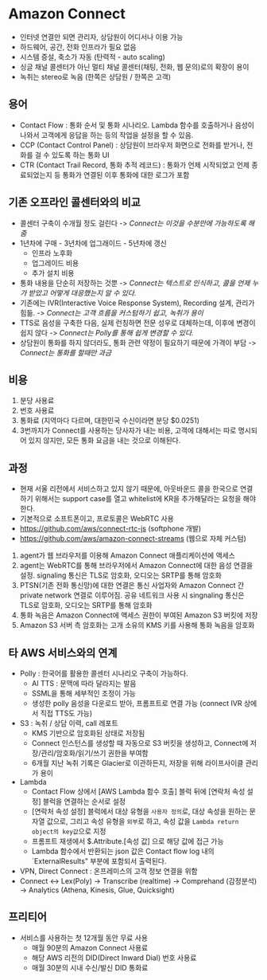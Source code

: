 # Amazon Connect

- 인터넷 연결만 되면 관리자, 상담원이 어디서나 이용 가능
- 하드웨어, 공간, 전화 인프라가 필요 없음
- 시스템 증설, 축소가 자동 (탄력적 - auto scaling)
- 싱글 채널 콜센터가 아닌 멀티 채널 콜센터(채팅, 전화, 웹 문의)로의 확장이 용이
- 녹취는 stereo로 녹음 (한쪽은 상담원 / 한쪽은 고객)

## 용어 
- Contact Flow : 통화 순서 및 통화 시나리오. Lambda 함수를 호출하거나 음성이 나와서 고객에게 응답을 하는 등의 작업을 설정을 할 수 있음.
- CCP (Contact Control Panel) : 상담원이 브라우저 화면으로 전화를 받거나, 전화를 걸 수 있도록 하는  통화 UI
- CTR (Contact Trail Record, 통화 추적 레코드) : 통화가 언제 시작되었고 언제 종료되었는지 등 통화가 연결된 이후 통화에 대한 로그가 포함

## 기존 오프라인 콜센터와의 비교

- 콜센터 구축이 수개월 정도 걸린다 -> _Connect는 이것을 수분만에 가능하도록 해줌_
- 1년차에 구매 - 3년차에 업그래이드 - 5년차에 갱신
  - 인프라 노후화
  - 업그레이드 비용
  - 추가 설치 비용
- 통화 내용을 단순히 저장하는 것뿐 -> _Connect는 텍스트로 인식하고, 콜을 언제 누가 받았고 어떻게 대응했는지 알 수 있다._
- 기존에는 IVR(Interactive Voice Response System), Recording 설계, 관리가 힘듦. -> _Connect는 고객 흐름을 커스텀하기 쉽고, 녹취가 용이_
- TTS로 음성을 구축한 다음, 실제 런칭하면 전문 성우로 대체하는데, 이후에 변경이 쉽지 않다 -> _Connect는 Polly를 통해 쉽게 변경할 수 있다._
- 상담원이 통화를 하지 않더라도, 통화 관련 약정이 필요하기 때문에 가격이 부담 -> _Connect는 통화를 할때만 과금_

## 비용

1. 분당 사용료
2. 번호 사용료
3. 통화료 (지역마다 다르며, 대한민국 수신이라면 분당 $0.0251)
4. 3번까지가 Connect를 사용하는 당사자가 내는 비용, 고객에 대해서는 따로 명시되어 있지 않지만, 모든 통화 요금을 내는 것으로 이해된다.

## 과정

- 현재 서울 리전에서 서비스하고 있지 않기 때문에, 아웃바운드 콜을 한국으로 연결하기 위해서는 support case를 열고 whitelist에 KR을 추가해달라는 요청을 해야한다.
- 기본적으로 소프트폰이고, 프로토콜은 WebRTC 사용
- https://github.com/aws/connect-rtc-js (softphone 개발)
- https://github.com/aws/amazon-connect-streams (웹으로 자체 커스텀)

1. agent가 웹 브라우저를 이용해 Amazon Connect 애플리케이션에 액세스
2. agent는 WebRTC를 통해 브라우저에서 Amazon Connect에 대한 음성 연결을 설정. signaling 통신은 TLS로 암호화, 오디오는 SRTP를 통해 암호화
3. PTSN(기존 전화 통신망)에 대한 연결은 통신 사업자와 Amazon Connect 간 private network 연결로 이루어짐. 공유 네트워크 사용 시 singnaling 통신은 TLS로 암호화, 오디오는 SRTP를 통해 암호화
4. 통화 녹음은 Amazon Connect에 액세스 권한이 부여된 Amazon S3 버킷에 저장
5. Amazon S3 서버 측 암호화는 고개 소유의 KMS 키를 사용해 통화 녹음을 암호화

## 타 AWS 서비스와의 연계

- Polly : 한국어를 활용한 콜센터 시나리오 구축이 가능하다.
  - AI TTS : 문맥에 따라 달라지는 발음
  - SSML을 통해 세부적인 조정이 가능
  - 생성한 polly 음성을 다운로드 받아, 프롬프트로 연결 가능 (connect IVR 상에서 직접 TTS도 가능)
- S3 : 녹취 / 상담 이력, call 레포트
  - KMS 기반으로 암호화된 상태로 저장됨
  - Connect 인스턴스를 생성할 때 자동으로 S3 버킷을 생성하고, Connect에 저장/관리/암호화/읽기/쓰기 권한을 부여함
  - 6개월 지난 녹취 기록은 Glacier로 이관하든지, 저장을 위해 라이프사이클 관리가 용이
- Lambda
  - Contact Flow 상에서 [AWS Lambda 함수 호출] 블럭 뒤에 [연락처 속성 설정] 블럭을 연결하는 순서로 설정
  - [연락처 속성 설정] 블럭에서 대상 유형을 `사용자 정의`로, 대상 속성을 원하는 문자열 값으로, 그리고 속성 유형을 `외부`로 하고, 속성 값을 `Lambda return object의 key값`으로 지정
  - 프롬프트 재생에서 $.Attribute.[속성 값] 으로 해당 값에 접근 가능
  - Lambda 함수에서 반환되는 json 값은 Contact flow log 내의 `ExternalResults" 부분에 포함되서 출력된다.
- VPN, Direct Connect : 온프레미스의 고객 정보 연결을 위함
- Connect <-> Lex(Poly) -> Transcribe (realtime) -> Comprehand (감정분석) -> Analytics (Athena, Kinesis, Glue, Quicksight)

## 프리티어

- 서비스를 사용하는 첫 12개월 동안 무료 사용
  - 매월 90분의 Amazon Connect 사용료
  - 해당 AWS 리전의 DID(Direct Inward Dial) 번호 사용료
  - 매월 30분의 시내 수신/발신 DID 통화료
